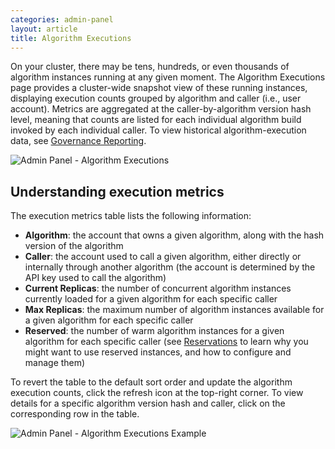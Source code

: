 ```yaml
---
categories: admin-panel
layout: article
title: Algorithm Executions
---
```


On your cluster, there may be tens, hundreds, or even thousands of algorithm instances running at any given moment. The Algorithm Executions page provides a cluster-wide snapshot view of these running instances, displaying execution counts grouped by algorithm and caller (i.e., user account). Metrics are aggregated at the caller-by-algorithm version hash level, meaning that counts are listed for each individual algorithm build invoked by each individual caller. To view historical algorithm-execution data, see [Governance Reporting](/administration/admin-panel/governance-reporting/).

![Admin Panel - Algorithm Executions]({{site.url}}/images/post_images/algo-images-admin/algo-1608485000992.png)

## Understanding execution metrics

The execution metrics table lists the following information:

*   **Algorithm**: the account that owns a given algorithm, along with the hash version of the algorithm
*   **Caller**: the account used to call a given algorithm, either directly or internally through another algorithm (the account is determined by the API key used to call the algorithm)
*   **Current Replicas**: the number of concurrent algorithm instances currently loaded for a given algorithm for each specific caller
*   **Max Replicas**: the maximum number of algorithm instances available for a given algorithm for each specific caller
*   **Reserved**: the number of warm algorithm instances for a given algorithm for each specific caller (see [Reservations](/administration/admin-panel/reservations) to learn why you might want to use reserved instances, and how to configure and manage them)

To revert the table to the default sort order and update the algorithm execution counts, click the refresh icon at the top-right corner. To view details for a specific algorithm version hash and caller, click on the corresponding row in the table.

![Admin Panel - Algorithm Executions Example]({{site.url}}/images/post_images/algo-images-admin/algo-1608488577239.png)
